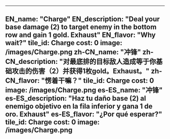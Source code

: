 ---

EN_name: "Charge"
EN_description: "Deal your base damage (2) to target enemy in the bottom row and gain 1 gold. Exhaust"
EN_flavor: "Why wait?"
tile_id: Charge
cost: 0
image: /images/Charge.png
zh-CN_name: "冲锋"
zh-CN_description: "对最底排的目标敌人造成等于你基础攻击的伤害（2）并获得1枚gold。Exhaust。"
zh-CN_flavor: "愣着干嘛？"
tile_id: Charge
cost: 0
image: /images/Charge.png
es-ES_name: "冲锋"
es-ES_description: "Haz tu daño base (2) al enemigo objetivo en la fila inferior y gana 1 de oro. Exhaust"
es-ES_flavor: "¿Por qué esperar?"
tile_id: Charge
cost: 0
image: /images/Charge.png
---
